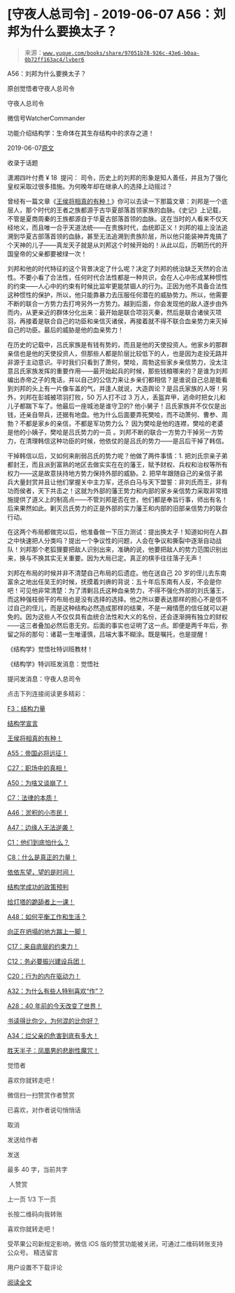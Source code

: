 # [守夜人总司令] - 2019-06-07 A56：刘邦为什么要换太子？

> 来源：[`www.yuque.com/books/share/97051b78-926c-43e6-b0aa-0b72ff163ac4/lvber6`](https://www.yuque.com/books/share/97051b78-926c-43e6-b0aa-0b72ff163ac4/lvber6)



A56：刘邦为什么要换太子？ 

原创觉悟者守夜人总司令 

守夜人总司令 

微信号WatcherCommander 

功能介绍结构学：生命体在其生存结构中的求存之道！ 

2019-06-07[原文](https://mp.weixin.qq.com/s?__biz=MzAxNDk1NjI2Mw==&mid=2247484574&idx=1&sn=5ed4d23f15b1523357c663394fe17eed&chksm=9b8a2716acfdae0067c043e7f714afa42a672e6d43d777dff978f561399710e4a4f977a43ede&scene=27#wechat_redirect&cpage=360) 

收录于话题 

潇湘四叶付费 ¥ 18  提问： 司令，历史上的刘邦的形象是知人善任，并且为了强化皇权采取过很多措施。为何晚年却在继承人的选择上动摇过？ 

曾经有一篇文章《[王侯将相真的有种！](http://mp.weixin.qq.com/s?__biz=MzAxNDk1NjI2Mw==&mid=2247483784&idx=1&sn=0f1063395f7448ba7706c86b94aa9d0c&chksm=9b8a2200acfdab161c498b0088b2c6a2c666b2ddee3a818521e017351d8fe0ae55c6748249d5&scene=21#wechat_redirect)》你可以去读一下那篇文章：刘邦是一个底层人，那个时代的王者之族都源于古华夏部落首领家族的血脉。《史记》上记载，不管是夏商周秦的王族都源自于华夏古部落首领的血脉。这在当时的人看来不仅天经地义，而且唯一合乎天道法统——在贵族时代，血统即正义！刘邦的祖上没法追溯到华夏古部落首领的血脉，甚至无法追溯到贵族阶层，所以他只能装神弄鬼搞了个天神的儿子——真龙天子就是从刘邦这个时候开始的！从此以后，历朝历代的开国皇帝的父亲都要被绿一次！ 

刘邦和他的时代特征的这个背景决定了什么呢？决定了刘邦的统治缺乏天然的合法性。不要小看了合法性，任何时代合法性都是一种共识，会在人心中形成某种惯性的约束——人心中的约束有时候比监牢更能禁锢人的行为。正因为他不具备合法性这种惯性的保护，所以，他只能靠暴力去压服任何潜在的威胁势力。所以，他需要不断的联合一方势力去打垮另外一方势力。越到后面，你会发现他的敌人逐步由外而内，从更亲近的群体分化出来：最开始是联合项羽灭秦，然后是联合诸侯灭项羽，再接着是联合自己的功臣和亲信灭诸侯，再接着就不得不联合血亲势力来灭掉自己的功臣。最后的威胁是他的血亲势力！ 

在历史的记载中，吕氏家族是有钱有势的，而且是他的天使投资人。他家乡的那群亲信也是他的天使投资人，但那些人都是阶层比较低下的人，也是因为走投无路并非源于主动意识。平时我们只看到了萧何，樊哙，周勃这些家乡亲信势力，没太注意吕氏家族发挥的重要作用——最开始起兵的时候，那些钱粮哪来的？是谁为刘邦编出赤帝之子的鬼话，并以自己的公信力来让乡亲们都相信？是谁说自己总是能看到刘邦的头上有一片像车盖的气，并逢人就说，大造舆论？是吕氏家族的人呀！另外，刘邦在彭城被项羽打败，50 万人打不过 3 万人，丢盔弃甲，逃命时把女儿和儿子都踹下车了。他最后一座城池是谁守卫的? 他小舅子！吕氏家族并不仅仅是出钱，还亲自带兵，还据有地盘。他为什么后面要弄死樊哙，而不动萧何、曹参、周勃？不都是家乡的亲信，不都是军功势力么？ 因为樊哙是他的连襟，樊哙的老婆是他的小姨子，樊哙是吕氏势力的一员 。刘邦不断的联合一方势力干掉另一方势力，在清理韩信这种功臣的时候，他依仗的是吕氏的势力——是吕后干掉了韩信。 

干掉韩信以后，又如何来削弱吕氏的势力呢？他做了两件事情：1\. 把刘氏宗亲子弟都封王，而且派到富熟的地区去做实实在在的藩王，赋予财权、兵权和治权等所有权力——这是故意扶持地方势力保持外部的威胁。2\. 把早年跟随自己的亲信子弟兵大量封赏并且让他们掌握关中主力军，还杀白马与天下盟誓：非刘氏而王，非有功而侯者，天下共击之！这就为外部的藩王势力和内部的家乡亲信势力采取非常措施提供了道义上的制高点——不管刘邦是否在世，他们都是奉旨行事，师出有名！后来果然如此。剿灭吕氏势力的正是外部的实力藩王和内部的旧部亲信势力的联合行动。 

在这两个布局都做完以后，他准备做一下压力测试：提出换太子！知道如何在人群之中快速把人分类吗？提出一个争议性的问题，人会在争议和撕裂中逐渐自动战队！刘邦那个老狐狸要把敌人识别出来，准确的说，他要把敌人的势力范围识别出来，换与不换其实无关重要。因为大局已定。真正的棋手往往落子无声！ 

刘邦在布局的时候并非不清楚自己布局的后遗症。他在送自己 20 岁的侄儿去东南富余之地出任吴王的时候，抚摸着刘痹的背说：五十年后东南有人反，不会是你吧！可见他非常清楚：为了清剿吕氏这种血亲势力，不得不强化外部的刘氏藩王，而这种强枝弱干的布局也是没有选择的选择。他之所以要表达那样的担心不是信不过自己的侄儿，而是这种结构必然造成那样的结果，不是一厢情愿的信任就可以避免的。因为这些人不仅仅具有血统合法性和大义的名份，还会逐渐拥有独立的财权——这三者叠加必然后患无穷。后面的事实也证明了这一点。即便是两千年后，弥留之际的那句：诸葛一生唯谨慎，吕端大事不糊涂。既是嘱托，也是提醒！ 

《结构学》觉悟社特训班教材！ 

《结构学》特训班发消息：觉悟社 

提问发消息：守夜人总司令  

<ne-card data-card-name="image" data-card-type="inline" id="tdwA2" data-event-boundary="card" style="color: rgb(51, 51, 51);">

点击下列连接阅读更多精彩： 

[F3：结构力量](http://mp.weixin.qq.com/s?__biz=MzAxNDk1NjI2Mw==&mid=2247484256&idx=1&sn=f10d9c530bfd6ea08b25d4bec657c13a&chksm=9b8a20e8acfda9fee057f2df26790f905c898132cac91d833d14e636edb00c20514d63189a88&scene=21#wechat_redirect) 

[结构学宣言](https://mp.weixin.qq.com/s?__biz=MzIzMDYwOTM0Mg==&mid=2247484028&idx=1&sn=f823dfc5d845df69d603c997c5aec266&chksm=e8b19aaddfc613bb9364d3d15bd27295c3e9669ca0c06b63d3ffa1c84bc27d49ef9e8f911632&token=410826736&lang=zh_CN&scene=21#wechat_redirect) 

[王侯将相真的有种！](http://mp.weixin.qq.com/s?__biz=MzAxNDk1NjI2Mw==&mid=2247483784&idx=1&sn=0f1063395f7448ba7706c86b94aa9d0c&chksm=9b8a2200acfdab161c498b0088b2c6a2c666b2ddee3a818521e017351d8fe0ae55c6748249d5&scene=21#wechat_redirect) 

[A55：帝国必将远征！](http://mp.weixin.qq.com/s?__biz=MzAxNDk1NjI2Mw==&mid=2247484558&idx=1&sn=cddb7d3151d5496c9eb808633bdf7c45&chksm=9b8a2706acfdae10fca4046d6a9cef9a91d95a985126226e3857623e9b66d279d057bfb8aed2&scene=21#wechat_redirect) 

[C27：职场中的真相！](http://mp.weixin.qq.com/s?__biz=MzAxNDk1NjI2Mw==&mid=2247484554&idx=1&sn=fec6641c1838970ea6d16cfe1a68f9e1&chksm=9b8a2702acfdae14e71017ee02594f3b47abc738b773bc3dbd5e80968dccae0e90f17977a339&scene=21#wechat_redirect) 

[A50：为啥又谈崩了！](http://mp.weixin.qq.com/s?__biz=MzAxNDk1NjI2Mw==&mid=2247484515&idx=1&sn=d5912e7e1901f7fae49d39a99d8e3b6a&chksm=9b8a27ebacfdaefde82ea607527b72552b9bca352e99f6f0875ba5b7beeddd16879b85802bde&scene=21#wechat_redirect) 

[C7：法律的本质！](http://mp.weixin.qq.com/s?__biz=MzAxNDk1NjI2Mw==&mid=2247484501&idx=1&sn=00f288fe79db79413d6d0f42fb029fbb&chksm=9b8a27ddacfdaecbe8bd5ec9e67fcc5197aafb097acee930c82706f7bb282071824e0508b4f7&scene=21#wechat_redirect) 

[A46：淤积的小市民！](http://mp.weixin.qq.com/s?__biz=MzAxNDk1NjI2Mw==&mid=2247484472&idx=1&sn=f5df702c026dbb04688151086cdf7493&chksm=9b8a27b0acfdaea6ed5b712d94b3725bf8e322b39101916f48f935c102c433e9c7239b596c9f&scene=21#wechat_redirect) 

[A47：边缘人无法逆袭！](http://mp.weixin.qq.com/s?__biz=MzAxNDk1NjI2Mw==&mid=2247484476&idx=1&sn=42cd8e7b62b1c430768fe9583a9715b4&chksm=9b8a27b4acfdaea2f7ac778f91e72c9b69a725224a18c6d576f3de7caf0ff91a040bf5622645&scene=21#wechat_redirect) 

[C1：他们到底怕什么？](http://mp.weixin.qq.com/s?__biz=MzAxNDk1NjI2Mw==&mid=2247483898&idx=1&sn=1b0a50386e9e89d2750dec717236f0aa&chksm=9b8a2272acfdab64235b35ee5e91b8cac6172144207251636e1345fc570aa1601f59eff7f442&scene=21#wechat_redirect) 

[C8：什么是真正的力量！](https://mp.weixin.qq.com/s?__biz=MzIzMDYwOTM0Mg==&mid=2247483956&idx=1&sn=ccfa41292bc8b3a7d6c9b16106d38381&scene=21#wechat_redirect) 

[依依东望，望的是时间！](http://mp.weixin.qq.com/s?__biz=MzAxNDk1NjI2Mw==&mid=2247483947&idx=1&sn=1dcdd529b9dad09a00b6e3e2b14c8245&chksm=9b8a21a3acfda8b5fe1dae1c8979dec0be990a569bc03372af815b4e0f08913e938d57aa6b25&scene=21#wechat_redirect) 

[结构学成功的政策预判](http://mp.weixin.qq.com/s?__biz=MzAxNDk1NjI2Mw==&mid=2247484266&idx=1&sn=02ab915e029cbe24d91712f741b3f37c&chksm=9b8a20e2acfda9f4498a5c76204c101ab26e7311f2fb7d3043de108d4ff6e18d72a1c889a569&scene=21#wechat_redirect) 

[给灯塔的跪舔者上一课！](http://mp.weixin.qq.com/s?__biz=MzAxNDk1NjI2Mw==&mid=2247484490&idx=1&sn=3e889840aa174f225d66001f9aaf97ef&chksm=9b8a27c2acfdaed48b21e426e5367fd55b8ab55054fdc0f80fb3903e2e8b018b48316642fee0&scene=21#wechat_redirect) 

[A48：如何平衡工作和生活？](http://mp.weixin.qq.com/s?__biz=MzAxNDk1NjI2Mw==&mid=2247484481&idx=1&sn=ad43fc5feea038e47fa50dae514a9390&chksm=9b8a27c9acfdaedf3b7751343bd2b16a86fbeddb1896e4a24bfcbe589f4bfe8454ea656fa390&scene=21#wechat_redirect) 

[向正在坍塌的地方踹上一脚！](http://mp.weixin.qq.com/s?__biz=MzAxNDk1NjI2Mw==&mid=2247483789&idx=1&sn=5e44b7b524c3dc4bb7705f49ed0a44a3&chksm=9b8a2205acfdab139e4b1d44ef6702b09c9fbf79505340205d13fbdaa33207a997f54bee0e97&scene=21#wechat_redirect) 

[C17：来自底层的约束力！](http://mp.weixin.qq.com/s?__biz=MzAxNDk1NjI2Mw==&mid=2247484360&idx=1&sn=a833473eb3a45e0c0aecf4acfcfd87f3&chksm=9b8a2040acfda9566605a3e4ec4640b1fc591a3b848f869a7ce6ebaf7cd06bc75cd184004041&scene=21#wechat_redirect) 

[C12：务必要振兴建设兵团！](http://mp.weixin.qq.com/s?__biz=MzAxNDk1NjI2Mw==&mid=2247484193&idx=1&sn=88c86597191d0c97a411f9ea6f7b7c5d&chksm=9b8a20a9acfda9bfae819e8e42531fe6d523dd244ef0fc0c0787ab812540108c181f7ec2ffa9&scene=21#wechat_redirect) 

[C20：行为的内在驱动力！](https://mp.weixin.qq.com/s?__biz=MzIzMDYwOTM0Mg==&mid=2247484003&idx=1&sn=a62ddbccc64f9f19890c0dff9605b6f7&scene=21#wechat_redirect) 

[A32：为什么有些人特别喜欢“作”？](http://mp.weixin.qq.com/s?__biz=MzAxNDk1NjI2Mw==&mid=2247484403&idx=1&sn=a291e8322913517a91725b82912a804f&chksm=9b8a207bacfda96d339c5a416fe350e324cfb86c0f0d90c25418967230097892bb8be32eb5ff&scene=21#wechat_redirect) 

[A28：40 年前的今天改变了世界！](http://mp.weixin.qq.com/s?__biz=MzAxNDk1NjI2Mw==&mid=2247484305&idx=1&sn=34b19d12210bf9f765c6eb615b787ac6&chksm=9b8a2019acfda90fff45ea8c17ccb37c75e04c7420ad9b303a0fb0069110cee644e6f592d95f&scene=21#wechat_redirect) 

[书读得比你少，为何混的比你好？](http://mp.weixin.qq.com/s?__biz=MzAxNDk1NjI2Mw==&mid=2247484296&idx=1&sn=b0e0f11f50023aa8a20e8eeb51d39e10&chksm=9b8a2000acfda916885455b30687e2f18099abba31c78b2fabb95ca1b89ddc40f2415317d368&scene=21#wechat_redirect) 

[A34：烂父亲的危害到底有多大！](http://mp.weixin.qq.com/s?__biz=MzAxNDk1NjI2Mw==&mid=2247484348&idx=1&sn=944a6aac1e8035011b56508ea74fb48e&chksm=9b8a2034acfda922b803681a568bf7b75ce8342cf507080d2e636098b7ee9dfc1391836f7341&scene=21#wechat_redirect) 

[胜天半子：凤凰男的悲剧性魔咒！](http://mp.weixin.qq.com/s?__biz=MzAxNDk1NjI2Mw==&mid=2247484459&idx=1&sn=3af333a7d8f81253f730e57ba86f6f11&chksm=9b8a27a3acfdaeb524c155bcc629f472e273558add2d9c91ca3295d08144bd6d7d26ed757e6c&scene=21#wechat_redirect) 

觉悟者 

喜欢你就转走吧！ 

微信扫一扫赞赏作者赞赏 

已喜欢，对作者说句悄悄话 

取消 

发送给作者 

发送 

最多 40 字，当前共字 

 人赞赏 

上一页 1/3 下一页 

长按二维码向我转账 

喜欢你就转走吧！ 

受苹果公司新规定影响，微信 iOS 版的赞赏功能被关闭，可通过二维码转账支持公众号。 <ne-h3 id="XDr2l" data-lake-id="XDr2l"><ne-heading-ext><ne-heading-anchor></ne-heading-anchor><ne-heading-fold></ne-heading-fold></ne-heading-ext><ne-heading-content>精选留言</ne-heading-content></ne-h3> 

用户设置不下载评论 

[阅读全文](https://t.zsxq.com/yjQrV7y)</ne-card>